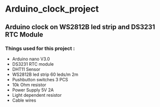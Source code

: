 # Arduino_clock_project
## Arduino clock on WS2812B led strip  and DS3231 RTC Module

### Things used for this project :
* Arduino nano V3.0
* DS3231 RTC module
* DHT11 Sensor
* WS2812B led strip 60 leds/m  2m
* Pushbutton switches 3 PCS
* 10k Ohm resistor
* Power Supply 5V 2A   
* Light dependent resistor
* Cable wires
